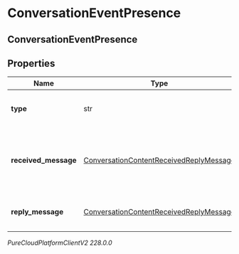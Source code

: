 # ConversationEventPresence

## ConversationEventPresence

## Properties

|Name | Type | Description | Notes|
|------------ | ------------- | ------------- | -------------|
| **type** | str | Describes the type of Presence event. | |
| **received_message** | [ConversationContentReceivedReplyMessage](ConversationContentReceivedReplyMessage) | A sign in prompt message for when the authenticate event is received. | [optional] |
| **reply_message** | [ConversationContentReceivedReplyMessage](ConversationContentReceivedReplyMessage) | A reply message on authentication success. | [optional] |



_PureCloudPlatformClientV2 228.0.0_
